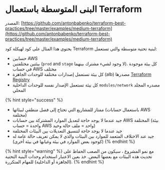# البنى المتوسطة باستعمال Terraform

المصدر:  [https://github.com/antonbabenko/terraform-best-practices/tree/master/examples/medium-terraform](https://github.com/antonbabenko/terraform-best-practices/tree/master/examples/medium-terraform)

يحتوي هذا المثال على كود لهيكلة كود Terraform لبنية تحتية متوسطة والتي تستعمل:

* حسابين AWS
* بيئتين مختلفتين (`prod` and `stage` لا وجود لشيء مشترك بينهما). كل بيئة موجودة في حساب AWS مختلف
* كل بيئة تستعمل إصدارات مختلفة للوحدات الجاهزة (alb) مصدرها  [Terraform Registry](https://registry.terraform.io/)
* كل بيئة تستعمل الإصدار نفسه للوحدات الداخلية `modules/network` مصدره المجلد المحلي

{% hint style="success" %}
* ممتاز للمشاريع التي تحتاج إلى فصل منطقي لبيئاتها (باستعمال حسابات AWS مختلفة)
* جيد عندما لا يوجد حاجة لتعديل الموارد المشتركة بين حسابات AWS المختلفة (بيئة واحدة = حساب AWS واحد = ملف حالة وحيد)
* جيد عندما لا يوجد حاجة لتنسيق التعديلات بين البيئات المختلفة&#x20;
* جيد عند الاختلاف المتعمد للموارد بين البيئات والذي لا يمكن تعريف حالة عامة له (كوجود بعض الموارد في بيئة وغيابها في بيئة أخرى)&#x20;
{% endhint %}

{% hint style="warning" %}
&#x20;مع نمو المشروع ، سيكون من الصعب الحفاظ على تحديث هذه البيئات مع بعضها البعض. خذ بعين الاعتبار استخدام وحدات البنية التحتية (الجاهزة أو الداخلية) للمهام المتكررة.
{% endhint %}

##
